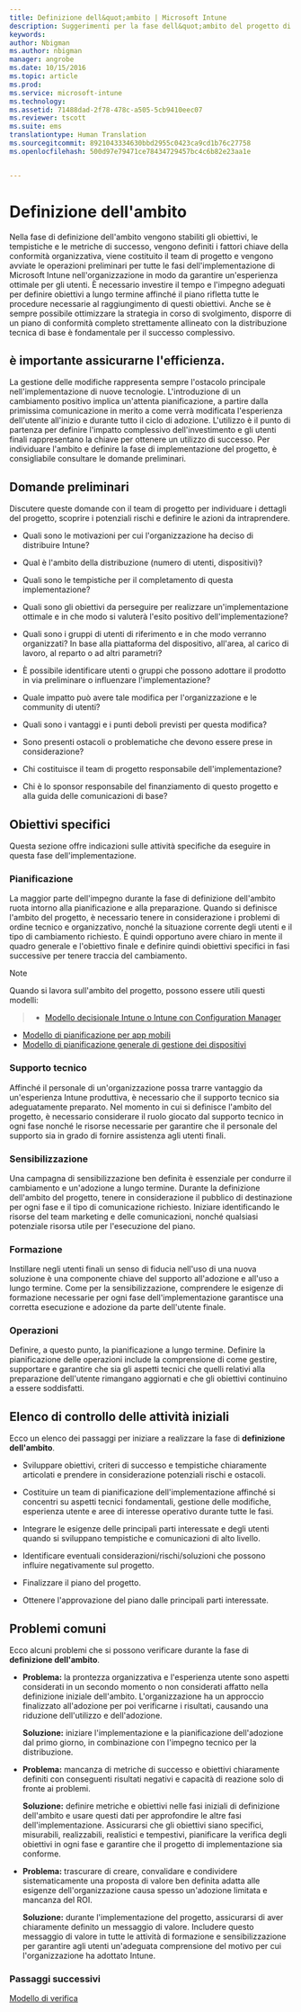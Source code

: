```yaml
---
title: Definizione dell&quot;ambito | Microsoft Intune
description: Suggerimenti per la fase dell&quot;ambito del progetto di una distribuzione di Intune.
keywords: 
author: Nbigman
ms.author: nbigman
manager: angrobe
ms.date: 10/15/2016
ms.topic: article
ms.prod: 
ms.service: microsoft-intune
ms.technology: 
ms.assetid: 71488dad-2f78-478c-a505-5cb9410eec07
ms.reviewer: tscott
ms.suite: ems
translationtype: Human Translation
ms.sourcegitcommit: 8921043334630bbd2955c0423ca9cd1b76c27758
ms.openlocfilehash: 500d97e79471ce78434729457bc4c6b82e23aa1e


---
```


# Definizione dell'ambito
Nella fase di definizione dell'ambito vengono stabiliti gli obiettivi, le tempistiche e le metriche di successo, vengono definiti i fattori chiave della conformità organizzativa, viene costituito il team di progetto e vengono avviate le operazioni preliminari per tutte le fasi dell'implementazione di Microsoft Intune nell'organizzazione in modo da garantire un'esperienza ottimale per gli utenti.
È necessario investire il tempo e l'impegno adeguati per definire obiettivi a lungo termine affinché il piano rifletta tutte le procedure necessarie al raggiungimento di questi obiettivi. Anche se è sempre possibile ottimizzare la strategia in corso di svolgimento, disporre di un piano di conformità completo strettamente allineato con la distribuzione tecnica di base è fondamentale per il successo complessivo.

## è importante assicurarne l'efficienza.
La gestione delle modifiche rappresenta sempre l'ostacolo principale nell'implementazione di nuove tecnologie. L'introduzione di un cambiamento positivo implica un'attenta pianificazione, a partire dalla primissima comunicazione in merito a come verrà modificata l'esperienza dell'utente all'inizio e durante tutto il ciclo di adozione. L'utilizzo è il punto di partenza per definire l'impatto complessivo dell'investimento e gli utenti finali rappresentano la chiave per ottenere un utilizzo di successo.
Per individuare l'ambito e definire la fase di implementazione del progetto, è consigliabile consultare le domande preliminari.

## Domande preliminari
Discutere queste domande con il team di progetto per individuare i dettagli del progetto, scoprire i potenziali rischi e definire le azioni da intraprendere.

-   Quali sono le motivazioni per cui l'organizzazione ha deciso di distribuire Intune?

-   Qual è l'ambito della distribuzione (numero di utenti, dispositivi)?
-   Quali sono le tempistiche per il completamento di questa implementazione?

-   Quali sono gli obiettivi da perseguire per realizzare un'implementazione ottimale e in che modo si valuterà l'esito positivo dell'implementazione?

-   Quali sono i gruppi di utenti di riferimento e in che modo verranno organizzati? In base alla piattaforma del dispositivo, all'area, al carico di lavoro, al reparto o ad altri parametri?

-   È possibile identificare utenti o gruppi che possono adottare il prodotto in via preliminare o influenzare l'implementazione?

-   Quale impatto può avere tale modifica per l'organizzazione e le community di utenti?

-   Quali sono i vantaggi e i punti deboli previsti per questa modifica?

-   Sono presenti ostacoli o problematiche che devono essere prese in considerazione?

-   Chi costituisce il team di progetto responsabile dell'implementazione?

-   Chi è lo sponsor responsabile del finanziamento di questo progetto e alla guida delle comunicazioni di base?

## Obiettivi specifici
Questa sezione offre indicazioni sulle attività specifiche da eseguire in questa fase dell'implementazione.

### Pianificazione

La maggior parte dell'impegno durante la fase di definizione dell'ambito ruota intorno alla pianificazione e alla preparazione. Quando si definisce l'ambito del progetto, è necessario tenere in considerazione i problemi di ordine tecnico e organizzativo, nonché la situazione corrente degli utenti e il tipo di cambiamento richiesto. È quindi opportuno avere chiaro in mente il quadro generale e l'obiettivo finale e definire quindi obiettivi specifici in fasi successive per tenere traccia del cambiamento.


 > [!NOTE]
 >
 > Quando si lavora sull'ambito del progetto, possono essere utili questi modelli:
 > > - [Modello decisionale Intune o Intune con Configuration Manager](https://gallery.technet.microsoft.com/Intune-or-Intune-with-900e8a78)
 > - [Modello di pianificazione per app mobili](https://gallery.technet.microsoft.com/Mobile-app-planning-18689d59)
>- [Modello di pianificazione generale di gestione dei dispositivi](https://gallery.technet.microsoft.com/General-device-management-334c3792)

### Supporto tecnico
Affinché il personale di un'organizzazione possa trarre vantaggio da un'esperienza Intune produttiva, è necessario che il supporto tecnico sia adeguatamente preparato. Nel momento in cui si definisce l'ambito del progetto, è necessario considerare il ruolo giocato dal supporto tecnico in ogni fase nonché le risorse necessarie per garantire che il personale del supporto sia in grado di fornire assistenza agli utenti finali.

### Sensibilizzazione
Una campagna di sensibilizzazione ben definita è essenziale per condurre il cambiamento e un'adozione a lungo termine. Durante la definizione dell'ambito del progetto, tenere in considerazione il pubblico di destinazione per ogni fase e il tipo di comunicazione richiesto. Iniziare identificando le risorse del team marketing e delle comunicazioni, nonché qualsiasi potenziale risorsa utile per l'esecuzione del piano.

### Formazione
Instillare negli utenti finali un senso di fiducia nell'uso di una nuova soluzione è una componente chiave del supporto all'adozione e all'uso a lungo termine. Come per la sensibilizzazione, comprendere le esigenze di formazione necessarie per ogni fase dell'implementazione garantisce una corretta esecuzione e adozione da parte dell'utente finale.

### Operazioni
Definire, a questo punto, la pianificazione a lungo termine. Definire la pianificazione delle operazioni include la comprensione di come gestire, supportare e garantire che sia gli aspetti tecnici che quelli relativi alla preparazione dell'utente rimangano aggiornati e che gli obiettivi continuino a essere soddisfatti.

## Elenco di controllo delle attività iniziali
Ecco un elenco dei passaggi per iniziare a realizzare la fase di **definizione dell'ambito**.

-   Sviluppare obiettivi, criteri di successo e tempistiche chiaramente articolati e prendere in considerazione potenziali rischi e ostacoli.

-   Costituire un team di pianificazione dell'implementazione affinché si concentri su aspetti tecnici fondamentali, gestione delle modifiche, esperienza utente e aree di interesse operativo durante tutte le fasi.

-   Integrare le esigenze delle principali parti interessate e degli utenti quando si sviluppano tempistiche e comunicazioni di alto livello.

-   Identificare eventuali considerazioni/rischi/soluzioni che possono influire negativamente sul progetto.

-   Finalizzare il piano del progetto.

-   Ottenere l'approvazione del piano dalle principali parti interessate.

## Problemi comuni
Ecco alcuni problemi che si possono verificare durante la fase di **definizione dell'ambito**.

-   **Problema:** la prontezza organizzativa e l'esperienza utente sono aspetti considerati in un secondo momento o non considerati affatto nella definizione iniziale dell'ambito. L'organizzazione ha un approccio finalizzato all'adozione per poi verificarne i risultati, causando una riduzione dell'utilizzo e dell'adozione.

    **Soluzione:** iniziare l'implementazione e la pianificazione dell'adozione dal primo giorno, in combinazione con l'impegno tecnico per la distribuzione.

-   **Problema:** mancanza di metriche di successo e obiettivi chiaramente definiti con conseguenti risultati negativi e capacità di reazione solo di fronte ai problemi.

    **Soluzione:** definire metriche e obiettivi nelle fasi iniziali di definizione dell'ambito e usare questi dati per approfondire le altre fasi dell'implementazione. Assicurarsi che gli obiettivi siano specifici, misurabili, realizzabili, realistici e tempestivi, pianificare la verifica degli obiettivi in ogni fase e garantire che il progetto di implementazione sia conforme.

-   **Problema:** trascurare di creare, convalidare e condividere sistematicamente una proposta di valore ben definita adatta alle esigenze dell'organizzazione causa spesso un'adozione limitata e mancanza del ROI.

    **Soluzione:** durante l'implementazione del progetto, assicurarsi di aver chiaramente definito un messaggio di valore. Includere questo messaggio di valore in tutte le attività di formazione e sensibilizzazione per garantire agli utenti un'adeguata comprensione del motivo per cui l'organizzazione ha adottato Intune.

### Passaggi successivi
[Modello di verifica](proof-of-concept.md)



<!--HONumber=Oct16_HO4-->


